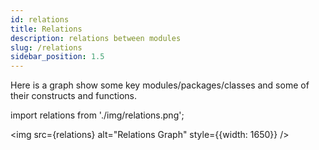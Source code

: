 ```yaml
---
id: relations
title: Relations
description: relations between modules
slug: /relations
sidebar_position: 1.5
---
```


Here is a graph show some key modules/packages/classes and some of their constructs and functions.

import relations from './img/relations.png';

<img src={relations} alt="Relations Graph" style={{width: 1650}} />
